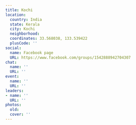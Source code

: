 ```yaml
---
title: Kochi
location:
  country: India
  state: Kerala
  city: Kochi
  neighborhood: 
  coordinates: 33.568038, 133.539422
  plusCode: ''
social:
  name: Facebook page
  URL: https://www.facebook.com/groups/1542888942704307
chat:
  name: ''
  URL: ''
event:
  name: ''
  URL: ''
leaders:
- name: ''
  URL: ''
photos:
  old: 
  cover: ''
---
```

